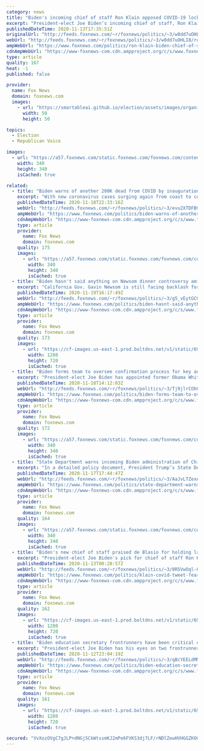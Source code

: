 ```yaml
---
category: news
title: "Biden's incoming chief of staff Ron Klain opposed COVID-19 lockdowns early in pandemic"
excerpt: "President-elect Joe Biden’s incoming chief of staff, Ron Klain, once slammed the use of the word “lockdown” in the early days of the coronavirus pandemic in comments that have resurfaced in light of new calls for more restrictions to combat the spread of the virus. "
publishedDateTime: 2020-11-13T17:35:51Z
originalUrl: "http://feeds.foxnews.com/~r/foxnews/politics/~3/w0dd7uOHLI8/ron-klain-biden-chief-of-staff-coronavirus-lockdowns-pandemic"
webUrl: "http://feeds.foxnews.com/~r/foxnews/politics/~3/w0dd7uOHLI8/ron-klain-biden-chief-of-staff-coronavirus-lockdowns-pandemic"
ampWebUrl: "https://www.foxnews.com/politics/ron-klain-biden-chief-of-staff-coronavirus-lockdowns-pandemic.amp"
cdnAmpWebUrl: "https://www-foxnews-com.cdn.ampproject.org/c/s/www.foxnews.com/politics/ron-klain-biden-chief-of-staff-coronavirus-lockdowns-pandemic.amp"
type: article
quality: 167
heat: -1
published: false

provider:
  name: Fox News
  domain: foxnews.com
  images:
    - url: "https://smartableai.github.io/election/assets/images/organizations/foxnews.com-50x50.jpg"
      width: 50
      height: 50

topics:
  - Election
  - Republican Voice

images:
  - url: "https://a57.foxnews.com/static.foxnews.com/foxnews.com/content/uploads/2020/10/340/340/brooke-singman-headshot.jpg?ve=1&tl=1"
    width: 340
    height: 340
    isCached: true

related:
  - title: "Biden warns of another 200K dead from COVID by inauguration"
    excerpt: "With new coronavirus cases surging again from coast to coast, President-elect Joe Biden is warning of a potential grim milestone - the potential of another 200,000 COVID deaths by his inauguration"
    publishedDateTime: 2020-11-18T22:33:16Z
    webUrl: "http://feeds.foxnews.com/~r/foxnews/politics/~3/evu2XTDFB9k/biden-warns-of-another-200k-dead-from-covid-by-inauguration"
    ampWebUrl: "https://www.foxnews.com/politics/biden-warns-of-another-200k-dead-from-covid-by-inauguration.amp"
    cdnAmpWebUrl: "https://www-foxnews-com.cdn.ampproject.org/c/s/www.foxnews.com/politics/biden-warns-of-another-200k-dead-from-covid-by-inauguration.amp"
    type: article
    provider:
      name: Fox News
      domain: foxnews.com
    quality: 175
    images:
      - url: "https://a57.foxnews.com/static.foxnews.com/foxnews.com/content/uploads/2019/03/340/340/PaulSteinhauser.jpg?ve=1&tl=1"
        width: 340
        height: 340
        isCached: true
  - title: "Biden hasn't said anything on Newsom dinner controversy amid COVID-19 spike"
    excerpt: "California Gov. Gavin Newsom is still facing backlash for dining at a restaurant with a large group while pushing new coronavirus restrictions on indoor dining during a spike in cases, and President-elect Joe Biden has yet to weigh in on the matter."
    publishedDateTime: 2020-11-19T16:17:49Z
    webUrl: "http://feeds.foxnews.com/~r/foxnews/politics/~3/g5_vEytGCGE/biden-hasnt-said-anything-on-newsom-dinner-controversy-amid-covid-spike"
    ampWebUrl: "https://www.foxnews.com/politics/biden-hasnt-said-anything-on-newsom-dinner-controversy-amid-covid-spike.amp"
    cdnAmpWebUrl: "https://www-foxnews-com.cdn.ampproject.org/c/s/www.foxnews.com/politics/biden-hasnt-said-anything-on-newsom-dinner-controversy-amid-covid-spike.amp"
    type: article
    provider:
      name: Fox News
      domain: foxnews.com
    quality: 173
    images:
      - url: "https://cf-images.us-east-1.prod.boltdns.net/v1/static/694940094001/11af338c-b330-4a30-86d5-5183dcb461b1/72b511e0-3f69-4b8d-9e92-292161ee6f79/1280x720/match/image.jpg"
        width: 1280
        height: 720
        isCached: true
  - title: "Biden forms team to oversee confirmation process for key administration posts"
    excerpt: "President-elect Joe Biden has appointed former Obama White House communications director Jen Psaki to lead a team to oversee the confirmation process for key administration appointments."
    publishedDateTime: 2020-11-18T14:12:03Z
    webUrl: "http://feeds.foxnews.com/~r/foxnews/politics/~3/Tj9jlrCOh0w/biden-forms-team-to-oversee-confirmation-process-for-key-administration-posts"
    ampWebUrl: "https://www.foxnews.com/politics/biden-forms-team-to-oversee-confirmation-process-for-key-administration-posts.amp"
    cdnAmpWebUrl: "https://www-foxnews-com.cdn.ampproject.org/c/s/www.foxnews.com/politics/biden-forms-team-to-oversee-confirmation-process-for-key-administration-posts.amp"
    type: article
    provider:
      name: Fox News
      domain: foxnews.com
    quality: 172
    images:
      - url: "https://a57.foxnews.com/static.foxnews.com/foxnews.com/content/uploads/2020/10/340/340/brooke-singman-headshot.jpg?ve=1&tl=1"
        width: 340
        height: 340
        isCached: true
  - title: "State Department warns incoming Biden administration of China's intent to be top world power"
    excerpt: "In a detailed policy document, President Trump’s State Department is warning the incoming administration that it must address a Chinese government intent on displacing the United States as the world’s foremost power."
    publishedDateTime: 2020-11-17T17:44:47Z
    webUrl: "http://feeds.foxnews.com/~r/foxnews/politics/~3/AaJvLTZexAM/state-department-warns-incoming-biden-administration-china"
    ampWebUrl: "https://www.foxnews.com/politics/state-department-warns-incoming-biden-administration-china.amp"
    cdnAmpWebUrl: "https://www-foxnews-com.cdn.ampproject.org/c/s/www.foxnews.com/politics/state-department-warns-incoming-biden-administration-china.amp"
    type: article
    provider:
      name: Fox News
      domain: foxnews.com
    quality: 164
    images:
      - url: "https://a57.foxnews.com/static.foxnews.com/foxnews.com/content/uploads/2018/09/340/340/rich-edson.png?ve=1&tl=1"
        width: 340
        height: 340
        isCached: true
  - title: "Biden's new chief of staff praised de Blasio for holding large dinner to put COVID fears to rest"
    excerpt: "President-elect Joe Biden's pick for chief of staff Ron Klain previously decried a \"fear epidemic\" at the beginning of the COVID-19 outbreak, and praised New York City Mayor Bill de Blasio for participating in a large dinner in Queens."
    publishedDateTime: 2020-11-13T00:28:57Z
    webUrl: "http://feeds.foxnews.com/~r/foxnews/politics/~3/0R5VwOql-8g/klain-covid-tweet-fear-epidemic-nyc"
    ampWebUrl: "https://www.foxnews.com/politics/klain-covid-tweet-fear-epidemic-nyc.amp"
    cdnAmpWebUrl: "https://www-foxnews-com.cdn.ampproject.org/c/s/www.foxnews.com/politics/klain-covid-tweet-fear-epidemic-nyc.amp"
    type: article
    provider:
      name: Fox News
      domain: foxnews.com
    quality: 162
    images:
      - url: "https://cf-images.us-east-1.prod.boltdns.net/v1/static/694940094001/3a54c7ce-bf86-4534-ad75-337c9f985a82/8d32a57a-c1f1-4927-be8a-33f4a292438b/1280x720/match/image.jpg"
        width: 1280
        height: 720
        isCached: true
  - title: "Biden education secretary frontrunners have been critical of  charter schools, back teacher unions"
    excerpt: "President-elect Joe Biden has his eyes on two frontrunners for Education Secretary as he lines up his cabinet choices, but his pick is likely to frustrate Republicans in favor of charter schools."
    publishedDateTime: 2020-11-12T23:04:19Z
    webUrl: "http://feeds.foxnews.com/~r/foxnews/politics/~3/qBcYEELdMMg/biden-education-secretary-frontrunners-teachers-unions-charter"
    ampWebUrl: "https://www.foxnews.com/politics/biden-education-secretary-frontrunners-teachers-unions-charter.amp"
    cdnAmpWebUrl: "https://www-foxnews-com.cdn.ampproject.org/c/s/www.foxnews.com/politics/biden-education-secretary-frontrunners-teachers-unions-charter.amp"
    type: article
    provider:
      name: Fox News
      domain: foxnews.com
    quality: 161
    images:
      - url: "https://cf-images.us-east-1.prod.boltdns.net/v1/static/694940094001/455f5aec-6a2a-4f12-866f-3eb56fc4def3/5c9bce4e-4a86-4635-bce4-1a37402b58ef/1280x720/match/image.jpg"
        width: 1280
        height: 720
        isCached: true

secured: "VvXozOVgC7gJLP+dNGj5CkWtssmKJ2mPe6FVKS3dj7LF/rNDlZewHVHGGZKOCt4p6MYq6ninokkxGie25VvFg/FuWBWq5rAlc4VpcohQkseO091QMXGWfWFeX8NrY4AirzvzE2YNv7UbDxUU/0M3vho6ogo9tz4fSGNG5oXfHjyQyYDpiIAjPtUjp2/wUlKW9LyAPnGN6fXSnS8veISgcyvAd4xH1tPXeSmqJS7pwAV3kdcPoZThCQBiNRF6eoeD0LnSk02tGchHM8wvzrUSqeLCWK5cUmQ4A49WLmZ/d1FrXEW6Jbrn61NgYvz+jRe3/v9Zewm7DrYS8OwMalE9AqUhPAWMBoJpzidsPmBS5Dw=;weGQg99kUiiRPz7t0vmxLw=="
---
```



